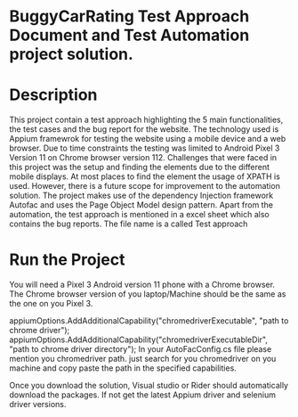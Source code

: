 # BuggyCarRating Test Approach Document and Test Automation project solution.

# Description
This project contain a test approach highlighting the 5 main functionalities, the test cases and the bug report for the website.
The technology used is Appium framewrok for testing the website using a mobile device and a web browser.
Due to time constraints the testing was limited to Android Pixel 3 Version 11 on Chrome browser version 112.
Challenges that were faced in this project was the setup and finding the elements due to the different mobile displays. At  most places to find the element the usage of XPATH is used. However, there is a future scope for improvement to the automation solution. The project makes use of the dependency Injection framework Autofac and uses the Page Object Model design pattern. 
Apart from the automation, the test approach is mentioned in a excel sheet which also contains the bug reports. The file name is a called Test approach

# Run the Project
You will need a Pixel 3 Android version 11 phone with a Chrome browser. The Chrome browser version of you laptop/Machine should be the same as the one on you Pixel 3. 

appiumOptions.AddAdditionalCapability("chromedriverExecutable", "path to chrome driver");
appiumOptions.AddAdditionalCapability("chromedriverExecutableDir", "path to chrome driver directory");
In your AutoFacConfig.cs file please mention you chromedriver path. just search for you chromedriver on you machine and copy paste the path in the specified capabilities.

Once you download the solution, Visual studio or Rider should automatically download the packages. If not get the latest Appium driver and selenium driver versions.





